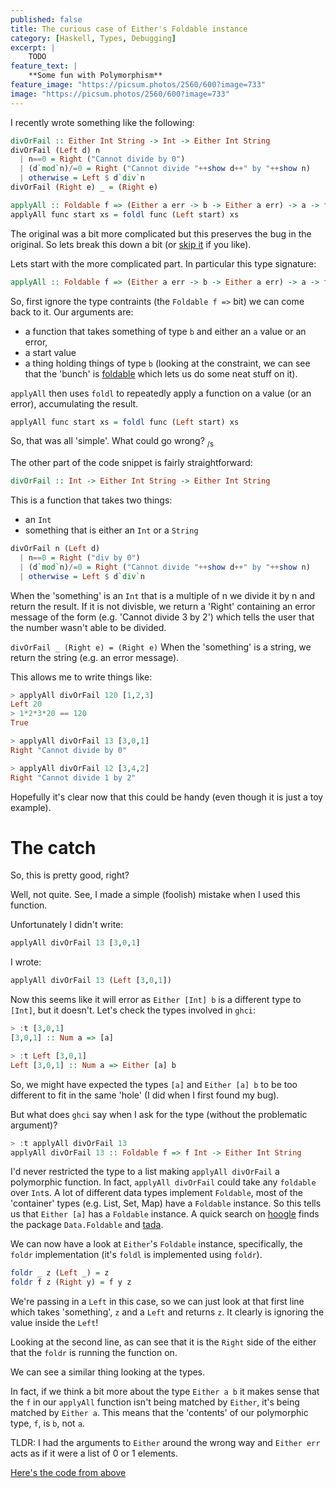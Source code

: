 ```yaml
---
published: false
title: The curious case of Either's Foldable instance
category: [Haskell, Types, Debugging]
excerpt: |
    TODO
feature_text: |
    **Some fun with Polymorphism**
feature_image: "https://picsum.photos/2560/600?image=733"
image: "https://picsum.photos/2560/600?image=733"
---
```


I recently wrote something like the following:
```haskell
divOrFail :: Either Int String -> Int -> Either Int String
divOrFail (Left d) n
  | n==0 = Right ("Cannot divide by 0")
  | (d`mod`n)/=0 = Right ("Cannot divide "++show d++" by "++show n)
  | otherwise = Left $ d`div`n
divOrFail (Right e) _ = (Right e)

applyAll :: Foldable f => (Either a err -> b -> Either a err) -> a -> f b -> Either a err
applyAll func start xs = foldl func (Left start) xs
```

The original was a bit more complicated but this preserves the bug in the original.
So lets break this down a bit (or [skip it](#the-catch) if you like).

Lets start with the more complicated part. In particular this type signature:
```haskell
applyAll :: Foldable f => (Either a err -> b -> Either a err) -> a -> f b -> Either a err
```

So, first ignore the type contraints (the `Foldable f =>` bit) we can come back to it.
Our arguments are:
- a function that takes something of type `b` and either an `a` value or an error,
- a start value
- a thing holding things of type `b` (looking at the constraint, we can see that the 'bunch' is [foldable](http://hackage.haskell.org/package/base-4.12.0.0/docs/Data-Foldable.html#t:Foldable) which lets us do some neat stuff on it).

`applyAll` then uses `foldl` to repeatedly apply a function on a value (or an error), accumulating the result.

```haskell
applyAll func start xs = foldl func (Left start) xs
```

So, that was all 'simple'. What could go wrong? <sub>/s</sub>


The other part of the code snippet is fairly straightforward:
```haskell
divOrFail :: Int -> Either Int String -> Either Int String
```

This is a function that takes two things:
- an `Int`
- something that is either an `Int` or a `String`

```haskell
divOrFail n (Left d)
  | n==0 = Right ("div by 0")
  | (d`mod`n)/=0 = Right ("Cannot divide "++show d++" by "++show n)
  | otherwise = Left $ d`div`n
```

When the 'something' is an `Int` that is a multiple of n we divide it by n and return the result.
If it is not divisble, we return a 'Right' containing an error message of the form (e.g. 'Cannot divide 3 by 2') which tells the user that the number wasn't able to be divided.

`
divOrFail _ (Right e) = (Right e)
`
When the 'something' is a string, we return the string (e.g. an error message).


This allows me to write things like:

```haskell
> applyAll divOrFail 120 [1,2,3]
Left 20
> 1*2*3*20 == 120
True
```
```haskell
> applyAll divOrFail 13 [3,0,1]
Right "Cannot divide by 0"
```
```haskell
> applyAll divOrFail 12 [3,4,2]
Right "Cannot divide 1 by 2"
```

Hopefully it's clear now that this could be handy (even though it is just a toy example).


# The catch

So, this is pretty good, right?

Well, not quite. See, I made a simple (foolish) mistake when I used this function.

Unfortunately I didn't write:
```haskell
applyAll divOrFail 13 [3,0,1]
```

I wrote:
```haskell
applyAll divOrFail 13 (Left [3,0,1])
```

Now this seems like it will error as `Either [Int] b` is a different type to `[Int]`, but it doesn't.
Let's check the types involved in `ghci`:

```haskell
> :t [3,0,1]
[3,0,1] :: Num a => [a]

> :t Left [3,0,1]
Left [3,0,1] :: Num a => Either [a] b
```

So, we might have expected the types `[a]` and `Either [a] b` to be too different to fit in the same 'hole' (I did when I first found my bug).

But what does `ghci` say when I ask for the type (without the problematic argument)?
```haskell
> :t applyAll divOrFail 13
applyAll divOrFail 13 :: Foldable f => f Int -> Either Int String
```

I'd never restricted the type to a list making `applyAll divOrFail` a polymorphic function.
In fact, `applyAll divOrFail` could take any `foldable` over `Int`s.
A lot of different data types implement `Foldable`, most of the 'container' types (e.g. List, Set, Map) have a `Foldable` instance. So this tells us that `Either [a]` has a `Foldable` instance. A quick search on [hoogle](https://www.haskell.org/hoogle/?hoogle=Foldable) finds the package `Data.Foldable` and [tada](http://hackage.haskell.org/package/base-4.12.0.0/docs/src/Data.Foldable.html#line-326when).

We can now have a look at `Either`'s `Foldable` instance, specifically, the `foldr` implementation (it's `foldl` is implemented using `foldr`).

```haskell
foldr _ z (Left _) = z
foldr f z (Right y) = f y z
```

We're passing in a `Left` in this case, so we can just look at that first line which takes 'something', `z` and a `Left` and returns `z`. It clearly is ignoring the value inside the `Left`!

Looking at the second line, as can see that it is the `Right` side of the either that the `foldr` is running the function on.

We can see a similar thing looking at the types.

In fact, if we think a bit more about the type `Either a b` it makes sense that the `f` in our `applyAll` function isn't being matched by `Either`, it's being matched by `Either a`. This means that the 'contents' of our polymorphic type, `f`, is `b`, not `a`.


TLDR: I had the arguments to `Either` around the wrong way and `Either err` acts as if it were a list of 0 or 1 elements.

[Here's the code from above](/code/foldable_either.hs)
